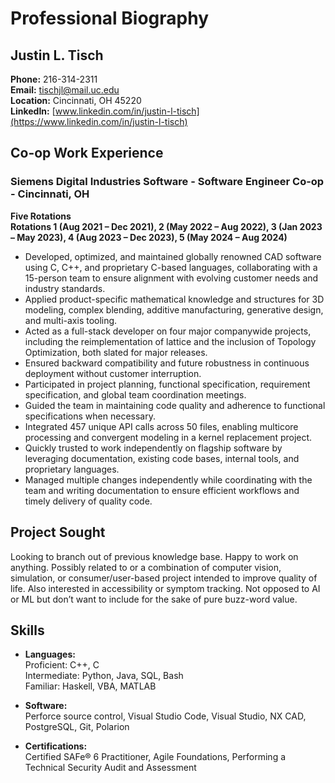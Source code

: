 # Professional Biography

## Justin L. Tisch

**Phone:** 216-314-2311  
**Email:** [tischjl@mail.uc.edu](mailto:tischjl@mail.uc.edu)  
**Location:** Cincinnati, OH 45220  
**LinkedIn:** [www.linkedin.com/in/justin-l-tisch](https://www.linkedin.com/in/justin-l-tisch)

## Co-op Work Experience

### Siemens Digital Industries Software - Software Engineer Co-op - **Cincinnati, OH**  
**Five Rotations**  
**Rotations 1 (Aug 2021 – Dec 2021), 2 (May 2022 – Aug 2022), 3 (Jan 2023 – May 2023), 4 (Aug 2023 – Dec 2023), 5 (May 2024 – Aug 2024)**  
  - Developed, optimized, and maintained globally renowned CAD software using C, C++, and proprietary C-based languages, collaborating with a 15-person team to ensure alignment with evolving customer needs and industry standards.
  - Applied product-specific mathematical knowledge and structures for 3D modeling, complex blending, additive manufacturing, generative design, and multi-axis tooling.
  - Acted as a full-stack developer on four major companywide projects, including the reimplementation of lattice and the inclusion of Topology Optimization, both slated for major releases.
  - Ensured backward compatibility and future robustness in continuous deployment without customer interruption.
  - Participated in project planning, functional specification, requirement specification, and global team coordination meetings.
  - Guided the team in maintaining code quality and adherence to functional specifications when necessary.
  - Integrated 457 unique API calls across 50 files, enabling multicore processing and convergent modeling in a kernel replacement project.
  - Quickly trusted to work independently on flagship software by leveraging documentation, existing code bases, internal tools, and proprietary languages.
  - Managed multiple changes independently while coordinating with the team and writing documentation to ensure efficient workflows and timely delivery of quality code.

## Project Sought
Looking to branch out of previous knowledge base. Happy to work on anything. 
Possibly related to or a combination of computer vision, simulation, or consumer/user-based project intended to improve quality of life.
Also interested in accessibility or symptom tracking.
Not opposed to AI or ML but don’t want to include for the sake of pure buzz-word value. 



## Skills
- **Languages:**  
  Proficient: C++, C  
  Intermediate: Python, Java, SQL, Bash  
  Familiar: Haskell, VBA, MATLAB

- **Software:**  
  Perforce source control, Visual Studio Code, Visual Studio, NX CAD, PostgreSQL, Git, Polarion

- **Certifications:**  
  Certified SAFe® 6 Practitioner, Agile Foundations, Performing a Technical Security Audit and Assessment





